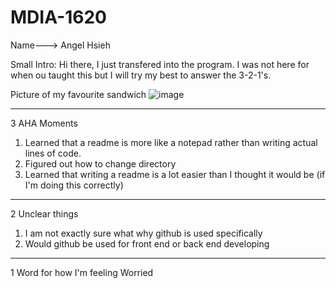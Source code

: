 # MDIA-1620
Name---> Angel Hsieh

Small Intro:
Hi there, I just transfered into the program. I was not here for when ou taught this but I will try my best to answer the 3-2-1's.

Picture of my favourite sandwich
![image](https://github.com/user-attachments/assets/614bf30a-4624-4ceb-916b-2c712134f02b)


----------------
3 AHA Moments
1. Learned that a readme is more like a notepad rather than writing actual lines of code.
2. Figured out how to change directory
3. Learned that writing a readme is a lot easier than I thought it would be (if I'm doing this correctly)
---------------
2 Unclear things
1. I am not exactly sure what why github is used specifically
2. Would github be used for front end or back end developing
---------------
1 Word for how I'm feeling
Worried
